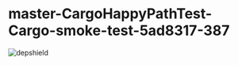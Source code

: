 # master-CargoHappyPathTest-Cargo-smoke-test-5ad8317-387

![depshield](https://staging.depshield.sonatype.org/badges/depshield-staging/master-CargoHappyPathTest-Cargo-smoke-test-5ad8317-387/depshield.svg)
